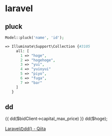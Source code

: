 # laravel
## pluck
```php
Model::pluck('name', 'id');

=> Illuminate\Support\Collection {#3105
     all: [
       1 => "hoge",
       2 => "hogehoge",
       3 => "yui",
       4 => "yuioyui"
       5 => "piyo",
       6 => "fuga",
       7 => "bar"
     ]
   }
```

## dd
{{ dd($bidClient->capital_max_price) }}
dd($hoge);

[Laravelのdd() - Qiita](https://qiita.com/ky0he11218/items/ba596b57d6027cc21166)
